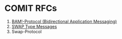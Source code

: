 # COMIT RFCs

1. [BAM!-Protocol (Bidirectional Application Messaging)](./RFC-001-BAM.md)
2. [SWAP Type Messages](./RFC-002-SWAP.md)
3. Swap-Protocol
